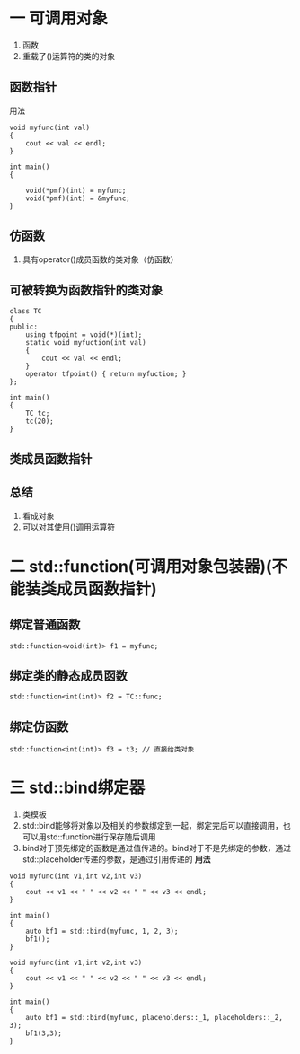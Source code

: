 # 一 可调用对象
1. 函数
2. 重载了()运算符的类的对象

## 函数指针
用法
```
void myfunc(int val)
{
	cout << val << endl;
}

int main()
{
	
	void(*pmf)(int) = myfunc;
    void(*pmf)(int) = &myfunc;
}
```
## 仿函数
1. 具有operator()成员函数的类对象（仿函数）

## 可被转换为函数指针的类对象
```
class TC
{
public:
	using tfpoint = void(*)(int);
	static void myfuction(int val)
	{
		cout << val << endl;
	}
	operator tfpoint() { return myfuction; }
};

int main()
{
	TC tc;
	tc(20);
}
```
## 类成员函数指针

## **总结**
1. 看成对象
2. 可以对其使用()调用运算符

# 二 std::function(可调用对象包装器)(不能装类成员函数指针)
## 绑定普通函数
```
std::function<void(int)> f1 = myfunc;
```
## 绑定类的静态成员函数
```
std::function<int(int)> f2 = TC::func;
```
## 绑定仿函数
```
std::function<int(int)> f3 = t3; // 直接给类对象
```
# 三 std::bind绑定器
1. 类模板
2. std::bind能够将对象以及相关的参数绑定到一起，绑定完后可以直接调用，也可以用std::function进行保存随后调用
3. bind对于预先绑定的函数是通过值传递的。bind对于不是先绑定的参数，通过std::placeholder传递的参数，是通过引用传递的
**用法**
```
void myfunc(int v1,int v2,int v3)
{
	cout << v1 << " " << v2 << " " << v3 << endl;
}

int main()
{
	auto bf1 = std::bind(myfunc, 1, 2, 3);
	bf1();
}
```
```
void myfunc(int v1,int v2,int v3)
{
	cout << v1 << " " << v2 << " " << v3 << endl;
}

int main()
{
	auto bf1 = std::bind(myfunc, placeholders::_1, placeholders::_2, 3);
	bf1(3,3);
}
```